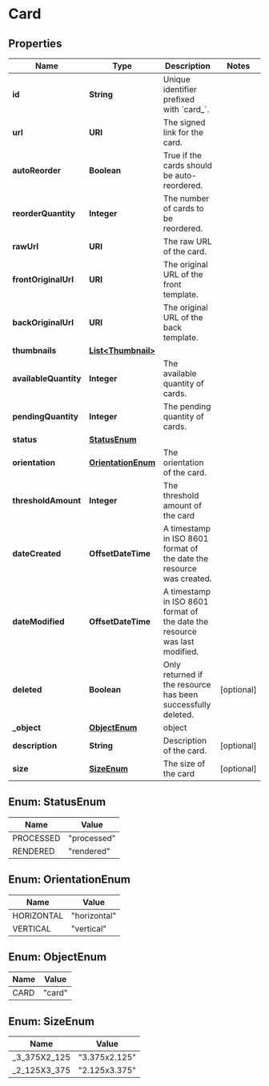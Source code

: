 

# Card


## Properties

Name | Type | Description | Notes
------------ | ------------- | ------------- | -------------
**id** | **String** | Unique identifier prefixed with &#x60;card_&#x60;. | 
**url** | **URI** | The signed link for the card. | 
**autoReorder** | **Boolean** | True if the cards should be auto-reordered. | 
**reorderQuantity** | **Integer** | The number of cards to be reordered. | 
**rawUrl** | **URI** | The raw URL of the card. | 
**frontOriginalUrl** | **URI** | The original URL of the front template. | 
**backOriginalUrl** | **URI** | The original URL of the back template. | 
**thumbnails** | [**List&lt;Thumbnail&gt;**](Thumbnail.md) |  | 
**availableQuantity** | **Integer** | The available quantity of cards. | 
**pendingQuantity** | **Integer** | The pending quantity of cards. | 
**status** | [**StatusEnum**](#StatusEnum) |  | 
**orientation** | [**OrientationEnum**](#OrientationEnum) | The orientation of the card. | 
**thresholdAmount** | **Integer** | The threshold amount of the card | 
**dateCreated** | **OffsetDateTime** | A timestamp in ISO 8601 format of the date the resource was created. | 
**dateModified** | **OffsetDateTime** | A timestamp in ISO 8601 format of the date the resource was last modified. | 
**deleted** | **Boolean** | Only returned if the resource has been successfully deleted. |  [optional]
**_object** | [**ObjectEnum**](#ObjectEnum) | object | 
**description** | **String** | Description of the card. |  [optional]
**size** | [**SizeEnum**](#SizeEnum) | The size of the card |  [optional]



## Enum: StatusEnum

Name | Value
---- | -----
PROCESSED | &quot;processed&quot;
RENDERED | &quot;rendered&quot;



## Enum: OrientationEnum

Name | Value
---- | -----
HORIZONTAL | &quot;horizontal&quot;
VERTICAL | &quot;vertical&quot;



## Enum: ObjectEnum

Name | Value
---- | -----
CARD | &quot;card&quot;



## Enum: SizeEnum

Name | Value
---- | -----
_3_375X2_125 | &quot;3.375x2.125&quot;
_2_125X3_375 | &quot;2.125x3.375&quot;



